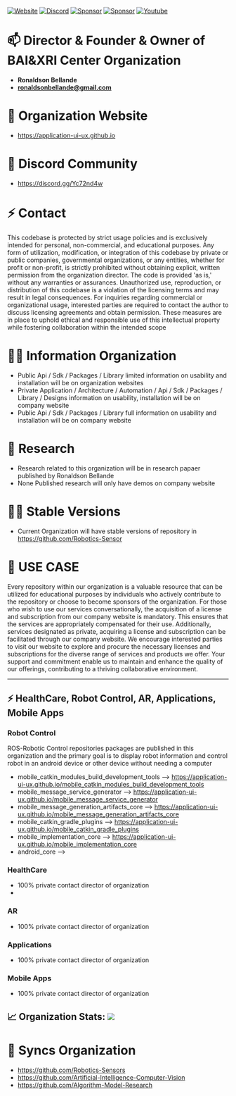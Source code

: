 [![Website](https://img.shields.io/badge/Visit%20our-Website-0099cc?style=for-the-badge)](https://https://application-ui-ux.github.io)
[![Discord](https://img.shields.io/badge/Join%20our-Discord-7289DA?logo=discord&style=for-the-badge)](https://discord.gg/9xmVPXEnSK)
[![Sponsor](https://img.shields.io/badge/Sponsor-Application%20UI%20UX%20Research-red?style=for-the-badge&logo=github)](https://github.com/sponsors/Application-UI-UX)
[![Sponsor](https://img.shields.io/badge/Linkedin-Organization-green?style=for-the-badge)](https://www.linkedin.com/company/bellande-application-ui-ux-research-innovation-center)
[![Youtube](https://img.shields.io/badge/YouTube-Organization-white?style=for-the-badge)](https://www.youtube.com/channel/UCgsuL3k0CBiy4Rh8PihHyAA)

# 📫 Director & Founder & Owner of BAI&XRI Center Organization
- **Ronaldson Bellande**
- **ronaldsonbellande@gmail.com**

# 🧙 Organization Website
- https://application-ui-ux.github.io

# 🌱 Discord Community
- https://discord.gg/Yc72nd4w

# ⚡ Contact
This codebase is protected by strict usage policies and is exclusively intended for personal, non-commercial, and educational purposes. Any form of utilization, modification, or integration of this codebase by private or public companies, governmental organizations, or any entities, whether for profit or non-profit, is strictly prohibited without obtaining explicit, written permission from the organization director. The code is provided 'as is,' without any warranties or assurances. Unauthorized use, reproduction, or distribution of this codebase is a violation of the licensing terms and may result in legal consequences. For inquiries regarding commercial or organizational usage, interested parties are required to contact the author to discuss licensing agreements and obtain permission. These measures are in place to uphold ethical and responsible use of this intellectual property while fostering collaboration within the intended scope

# 🙋‍♀️ Information Organization
- Public Api / Sdk / Packages / Library limited information on usability and installation will be on organization websites
- Private Application / Architecture / Automation / Api / Sdk / Packages / Library / Designs information on usability, installation will be on company website
- Public Api / Sdk / Packages / Library full information on usability and installation will be on company website


# 🌈 Research
- Research related to this organization will be in research papaer published by Ronaldson Bellande
- None Published research will only have demos on company website


# 👩‍💻 Stable Versions
- Current Organization will have stable versions of repository in https://github.com/Robotics-Sensor


# 💼 USE CASE
Every repository within our organization is a valuable resource that can be utilized for educational purposes by individuals who actively contribute to the repository or choose to become sponsors of the organization. For those who wish to use our services conversationally, the acquisition of a license and subscription from our company website is mandatory. This ensures that the services are appropriately compensated for their use. Additionally, services designated as private, acquiring a license and subscription can be facilitated through our company website. We encourage interested parties to visit our website to explore and procure the necessary licenses and subscriptions for the diverse range of services and products we offer. Your support and commitment enable us to maintain and enhance the quality of our offerings, contributing to a thriving collaborative environment.

--------------------------------------------------------------------------------------------------------
  
## ⚡ HealthCare, Robot Control, AR, Applications, Mobile Apps


### Robot Control

ROS-Robotic Control repositories packages are published in this organization and the primary goal is to display robot information and control robot in an android device or other device without needing a computer

- mobile_catkin_modules_build_development_tools  -->  https://application-ui-ux.github.io/mobile_catkin_modules_build_development_tools
- mobile_message_service_generator  -->  https://application-ui-ux.github.io/mobile_message_service_generator
- mobile_message_generation_artifacts_core  -->  https://application-ui-ux.github.io/mobile_message_generation_artifacts_core
- mobile_catkin_gradle_plugins  -->  https://application-ui-ux.github.io/mobile_catkin_gradle_plugins
- mobile_implementation_core --> https://application-ui-ux.github.io/mobile_implementation_core
- android_core -->


### HealthCare
- 100% private contact director of organization
- 
### AR
- 100% private contact director of organization

### Applications
- 100% private contact director of organization

### Mobile Apps
- 100% private contact director of organization

## 📈 Organization Stats: <a href="https://github.com/Application-UI-UX"> <img src="https://komarev.com/ghpvc/?username=Application-UI-UX&label=Profile+Views&color=2e8b57&style=flat" /></a>



# 🍿 Syncs Organization 

- https://github.com/Robotics-Sensors
- https://github.com/Artificial-Intelligence-Computer-Vision
- https://github.com/Algorithm-Model-Research
